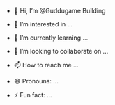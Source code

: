 - 👋 Hi, I’m @Guddugame
Building






- 👀 I’m interested in ...
- 🌱 I’m currently learning ...
- 💞️ I’m looking to collaborate on ...
- 📫 How to reach me ...
- 😄 Pronouns: ...
- ⚡ Fun fact: ...

<!---
Guddugame/Guddugame is a ✨ special ✨ repository because its `README.md` (this file) appears on your GitHub profile.
You can click the Preview link to take a look at your changes.
--->

